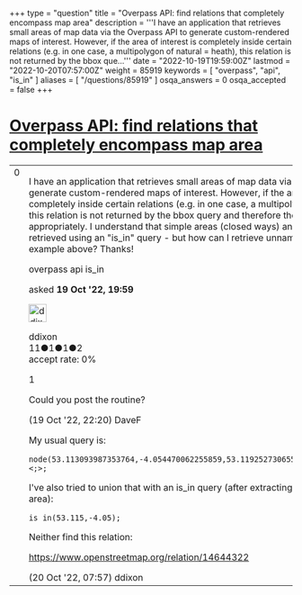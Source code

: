 +++
type = "question"
title = "Overpass API: find relations that completely encompass map area"
description = '''I have an application that retrieves small areas of map data via the Overpass API to generate custom-rendered maps of interest. However, if the area of interest is completely inside certain relations (e.g. in one case, a multipolygon of natural = heath), this relation is not returned by the bbox que...'''
date = "2022-10-19T19:59:00Z"
lastmod = "2022-10-20T07:57:00Z"
weight = 85919
keywords = [ "overpass", "api", "is_in" ]
aliases = [ "/questions/85919" ]
osqa_answers = 0
osqa_accepted = false
+++

<div class="headNormal">

# [Overpass API: find relations that completely encompass map area](/questions/85919/overpass-api-find-relations-that-completely-encompass-map-area)

</div>

<div id="main-body">

<div id="askform">

<table id="question-table" style="width:100%;">
<colgroup>
<col style="width: 50%" />
<col style="width: 50%" />
</colgroup>
<tbody>
<tr>
<td style="width: 30px; vertical-align: top"><div class="vote-buttons">
<span id="post-85919-upvote" class="ajax-command post-vote up" rel="nofollow" title="I like this post (click again to cancel)"> </span>
<div id="post-85919-score" class="post-score" title="current number of votes">
0
</div>
<span id="post-85919-downvote" class="ajax-command post-vote down" rel="nofollow" title="I dont like this post (click again to cancel)"> </span> <span id="favorite-mark" class="ajax-command favorite-mark" rel="nofollow" title="mark/unmark this question as favorite (click again to cancel)"> </span>
<div id="favorite-count" class="favorite-count">
&#10;</div>
</div></td>
<td><div id="item-right">
<div class="question-body">
<p>I have an application that retrieves small areas of map data via the Overpass API to generate custom-rendered maps of interest. However, if the area of interest is completely inside certain relations (e.g. in one case, a multipolygon of natural = heath), this relation is not returned by the bbox query and therefore the landuse is not tagged appropriately. I understand that simple areas (closed ways) and <em>named</em> relations can be retrieved using an "is_in" query - but how can I retrieve unnamed relations such as the example above? Thanks!</p>
</div>
<div id="question-tags" class="tags-container tags">
<span class="post-tag tag-link-overpass" rel="tag" title="see questions tagged &#39;overpass&#39;">overpass</span> <span class="post-tag tag-link-api" rel="tag" title="see questions tagged &#39;api&#39;">api</span> <span class="post-tag tag-link-is_in" rel="tag" title="see questions tagged &#39;is_in&#39;">is_in</span>
</div>
<div id="question-controls" class="post-controls">
&#10;</div>
<div class="post-update-info-container">
<div class="post-update-info post-update-info-user">
<p>asked <strong>19 Oct '22, 19:59</strong></p>
<img src="https://secure.gravatar.com/avatar/f7649d10621b7be6b2a1bc0858ca9f61?s=32&amp;d=identicon&amp;r=g" class="gravatar" width="32" height="32" alt="ddixon&#39;s gravatar image" />
<p><span>ddixon</span><br />
<span class="score" title="11 reputation points">11</span><span title="1 badges"><span class="badge1">●</span><span class="badgecount">1</span></span><span title="1 badges"><span class="silver">●</span><span class="badgecount">1</span></span><span title="2 badges"><span class="bronze">●</span><span class="badgecount">2</span></span><br />
<span class="accept_rate" title="Rate of the user&#39;s accepted answers">accept rate:</span> <span title="ddixon has no accepted answers">0%</span></p>
</div>
</div>
<div id="comments-container-85919" class="comments-container">
<span id="85922"></span>
<div id="comment-85922" class="comment">
<div id="post-85922-score" class="comment-score">
1
</div>
<div class="comment-text">
<p>Could you post the routine?</p>
</div>
<div id="comment-85922-info" class="comment-info">
<span class="comment-age">(19 Oct '22, 22:20)</span> <span class="comment-user userinfo">DaveF</span>
</div>
</div>
<span id="85929"></span>
<div id="comment-85929" class="comment">
<div id="post-85929-score" class="comment-score">
&#10;</div>
<div class="comment-text">
<p>My usual query is:</p>
<pre><code>node(53.113093987353764,-4.054470062255859,53.11925273065562,-4.040318727493286);&lt;;&gt;;</code></pre>
<p>I've also tried to union that with an is_in query (after extracting the nodes from the area):</p>
<pre><code>is_in(53.115,-4.05);</code></pre>
<p>Neither find this relation:</p>
<p><a href="https://www.openstreetmap.org/relation/14644322">https://www.openstreetmap.org/relation/14644322</a></p>
</div>
<div id="comment-85929-info" class="comment-info">
<span class="comment-age">(20 Oct '22, 07:57)</span> <span class="comment-user userinfo">ddixon</span>
</div>
</div>
</div>
<div id="comment-tools-85919" class="comment-tools">
&#10;</div>
<div class="clear">
&#10;</div>
<div id="comment-85919-form-container" class="comment-form-container">
&#10;</div>
<div class="clear">
&#10;</div>
</div></td>
</tr>
</tbody>
</table>

</div>

</div>

